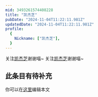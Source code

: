 ```yaml
---
mid: 3493261574408228
title: "凯杰芝"
pubDate: "2024-11-04T11:22:11.981Z"
updatedDate: "2024-11-04T11:22:11.981Z"
profile:
  {
    Nickname: ["凯杰芝"],
  }
---
```


关注[凯杰芝](https://space.bilibili.com/3493261574408228)谢谢喵~ 关注[凯杰芝](https://space.bilibili.com/3493261574408228)谢谢喵~

## 此条目有待补充
你可以在[这里](https://github.com/Yuhanawa/VTuber.ICU-Content/edit/master/v/凯杰芝/index.md)编辑本文

